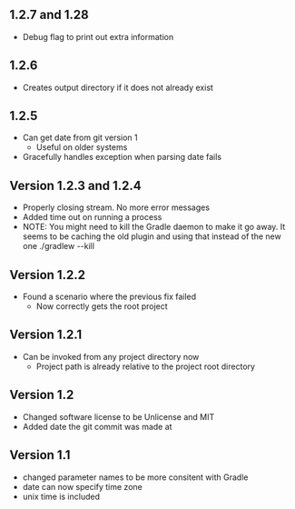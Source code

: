 ## 1.2.7 and 1.28

- Debug flag to print out extra information

## 1.2.6

- Creates output directory if it does not already exist

## 1.2.5

- Can get date from git version 1
  * Useful on older systems
- Gracefully handles exception when parsing date fails

## Version 1.2.3 and 1.2.4

- Properly closing stream. No more error messages
- Added time out on running a process
- NOTE: You might need to kill the Gradle daemon to make it go away. 
  It seems to be caching the old plugin and using that instead of the new one
  ./gradlew --kill

## Version 1.2.2

- Found a scenario where the previous fix failed
  * Now correctly gets the root project

## Version 1.2.1

- Can be invoked from any project directory now
  * Project path is already relative to the project root directory

## Version 1.2

- Changed software license to be Unlicense and MIT
- Added date the git commit was made at

## Version 1.1

- changed parameter names to be more consitent with Gradle
- date can now specify time zone
- unix time is included